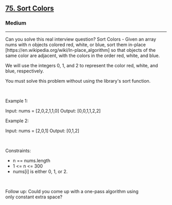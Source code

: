 <h2><a href="https://leetcode.com/problems/sort-colors/">75. Sort Colors</a></h2><h3>Medium</h3><hr>Can you solve this real interview question? Sort Colors - Given an array nums with n objects colored red, white, or blue, sort them in-place [https://en.wikipedia.org/wiki/In-place_algorithm] so that objects of the same color are adjacent, with the colors in the order red, white, and blue.

We will use the integers 0, 1, and 2 to represent the color red, white, and blue, respectively.

You must solve this problem without using the library's sort function.

 

Example 1:


Input: nums = [2,0,2,1,1,0]
Output: [0,0,1,1,2,2]


Example 2:


Input: nums = [2,0,1]
Output: [0,1,2]


 

Constraints:

 * n == nums.length
 * 1 <= n <= 300
 * nums[i] is either 0, 1, or 2.

 

Follow up: Could you come up with a one-pass algorithm using only constant extra space?